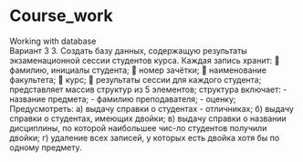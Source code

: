 # Course_work
 Working with database  
Вариант 3 
3.	Создать базу данных, содержащую результаты экзаменационной сессии студентов курса. Каждая запись хранит:
	фамилию, инициалы студента;
	номер зачётки;
	наименование факультета;
	курс;
	результаты сессии для каждого студента; представляет массив структур из 5 элементов; структура включает:
              - название предмета;
              - фамилию преподавателя;
              - оценку;
Предусмотреть:
а) выдачу справки о студентах - отличниках;
б) выдачу справки о студентах, имеющих двойки;
в) выдачу справки о названии дисциплины, по которой наибольшее чис-ло студентов получили двойки;
г) удаление всех записей, у которых есть двойка хотя бы по одному предмету.
